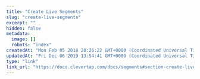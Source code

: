 ```yaml
---
title: "Create Live Segments"
slug: "create-live-segments"
excerpt: ""
hidden: false
metadata: 
  image: []
  robots: "index"
createdAt: "Mon Feb 05 2018 20:26:22 GMT+0000 (Coordinated Universal Time)"
updatedAt: "Fri Dec 06 2019 13:54:41 GMT+0000 (Coordinated Universal Time)"
type: "link"
link_url: "https://docs.clevertap.com/docs/segments#section-create-live-user-segments"
---
```

